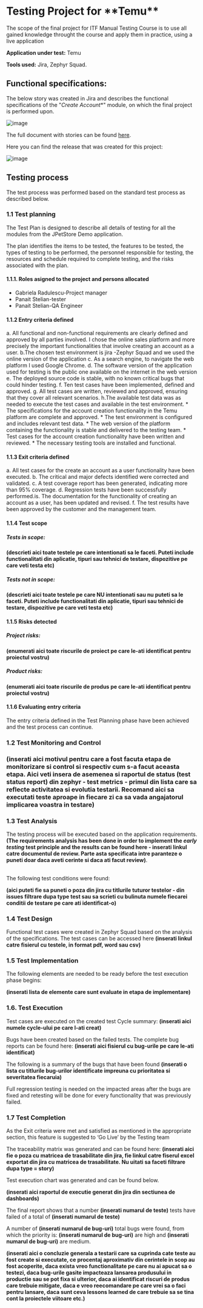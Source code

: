 <h1>Testing Project for **Temu**</h1>

The scope of the final project for ITF Manual Testing Course is to use all gained knowledge throught the course and apply them in practice, using a live application

**Application under test:** Temu

**Tools used:** Jira, Zephyr Squad.

<h2>Functional specifications:</h2>

The below story was created in Jira and describes the functional specifications of the "*Create Account**" module, on which the final project is performed upon.

![image](https://github.com/user-attachments/assets/2f4f905c-e886-4690-a986-12934e2a97fd)

The full document with stories can be found [here](https://github.com/PanaitStelian/manual_testing_jira/blob/master/Jira%20Stories.pdf).

Here you can find the release that was created for this project:

![image](https://github.com/user-attachments/assets/2d4e5dec-253c-47f9-983f-7f550fbeac26)


<h2>Testing process</h2>

The test process was performed based on the standard test process as described below.

<h3>1.1 Test planning</h3>

The Test Plan is designed to describe all details of testing for all the modules from the JPetStore Demo application.

The plan identifies the items to be tested, the features to be tested, the types of testing to be performed, the personnel responsible for testing, the resources and schedule required to complete testing, and the risks associated with the plan. 

<h4>1.1.1. Roles asigned to the project and persons allocated</h4>


<ul>
  <li>Gabriela Radulescu-Project manager</li> 
 
  <li>Panait Stelian-tester</li>
  <li>Panait Stelian-QA Engineer</li>
</ul>

<h4> 1.1.2 Entry criteria defined </h4>
a. All functional and non-functional requirements are clearly defined and approved by all parties involved.
I chose the online sales platform <https://www.temu.com/ro> and more precisely the important functionalities that involve creating an account as a user.
b.The chosen test environment is jira -Zephyr Squad and we used the online version of the application
c. As a search engine, to navigate the web platform I used Google Chrome.
d. The software version of the application used for testing is the public one available on the internet in the web version
e. The deployed source code is stable, with no known critical bugs that could hinder testing.
f. Ten test cases have been implemented, defined and approved.
g. All test cases are written, reviewed and approved, ensuring that they cover all relevant scenarios.
h.The available test data was as needed to execute the test cases and available in the test environment.
* The specifications for the account creation functionality in the Temu platform are complete and approved.
* The test environment is configured and includes relevant test data.
* The web version of the platform containing the functionality is stable and delivered to the testing team.
* Test cases for the account creation functionality have been written and reviewed.
* The necessary testing tools are installed and functional.

<h4> 1.1.3 Exit criteria defined </h4>
a. All test cases for the create an account as a user functionality have been executed.
b. The critical and major defects identified were corrected and validated.
c. A test coverage report has been generated, indicating more than 95% coverage.
d. Regression tests have been successfully performed.is. The documentation for the functionality of creating an account as a user, has been updated and revised.
f. The test results have been approved by the customer and the management team.


<h4> 1.1.4 Test scope</h4>

<h5> Tests in scope: </h5>

**(descrieti aici toate testele pe care intentionati sa le faceti. Puteti include functionalitati din aplicatie, tipuri sau tehnici de testare, dispozitive pe care veti testa etc)**

<h5>Tests not in scope: </h5>

**(descrieti aici toate testele pe care NU intentionati sau nu puteti sa le faceti. Puteti include functionalitati din aplicatie, tipuri sau tehnici de testare, dispozitive pe care veti testa etc)**

<h4>1.1.5 Risks detected</h4>

<h5>Project risks:</h5>

**(enumerati aici toate riscurile de proiect pe care le-ati identificat pentru proiectul vostru)**

<h5> Product risks: </h5>

**(enumerati aici toate riscurile de produs pe care le-ati identificat pentru proiectul vostru)**

<h4>1.1.6 Evaluating entry criteria</h4>

The entry criteria defined in the Test Planning phase have been achieved and the test process can continue.

<h3>1.2 Test Monitoring and Control<h3>

**(inserati aici motivul pentru care a fost facuta etapa de monitorizare si control si respectiv cum s-a facut aceasta etapa. Aici veti insera de asemenea si raportul de status (test status report) din zephyr - test metrics - primul din lista care sa reflecte activitatea si evolutia testarii. Recomand aici sa executati teste aproape in fiecare zi ca sa vada angajatorul implicarea voastra in testare)**

<h3> 1.3 Test Analysis </h3>
The testing process will be executed based on the application requirements. <b>(The requirements analysis has been done in order to implement the <i>early testing</i> test principle and the results can be found here - inserati linkul catre documentul de review. Parte asta specificata intre paranteze o puneti doar daca aveti cerinte si daca ati facut review)</b>. <br><br>

The following test conditions were found: <br>

**(aici puteti fie sa puneti o poza din jira cu titlurile tuturor testelor - din issues filtrare dupa type test sau sa scrieti cu bulinuta numele fiecarei conditii de testare pe care ati identificat-o)**

<h3>1.4 Test Design</h3>

Functional test cases were created in Zephyr Squad based on the analysis of the specifications. The test cases can be accessed here **(inserati linkul catre fisierul cu testele, in format pdf, word sau csv)**

<h3>1.5 Test Implementation</h3>

The following elements are needed to be ready before the test execution phase begins:

**(inserati lista de elemente care sunt evaluate in etapa de implementare)**

<h3>1.6. Test Execution </h3>

Test cases are executed on the created test Cycle summary: **(inserati aici numele cycle-ului pe care l-ati creat)**

Bugs have been created based on the failed tests. The complete bug reports can be found here: **(inserati aici fisierul cu bug-urile pe care le-ati identificat)**

The following is a summary of the bugs that have been found
**(inserati o lista cu titlurile bug-urilor identificate impreuna cu prioritatea si severitatea fiecaruia)**

Full regression testing is needed on the impacted areas after the bugs are fixed and retesting will be done for every functionality that was previously failed.

<h3> 1.7 Test Completion</h3>
As the Exit criteria were met and satisfied as mentioned in the appropriate section, this feature is suggested to ‘Go Live’ by the Testing team

The traceability matrix was generated and can be found here: **(inserati aici fie o poza cu matricea de trasabilitate din jira, fie linkul catre fiserul excel exportat din jira cu matricea de trasabilitate. Nu uitati sa faceti filtrare dupa type = story)**

Test execution chart was generated and can be found below. 

**(inserati aici raportul de executie generat din jira din sectiunea de dashboards)**

The final report shows that a number **(inserati numarul de teste)** tests have failed of a total of **(inserati numarul de teste)**

A number of **(inserati numarul de bug-uri)** total bugs were found, from which the priority is: **(inserati numarul de bug-uri)** are high and **(inserati numarul de bug-uri)** are medium.

**(inserati aici o concluzie generala a testarii care sa cuprinda cate teste au fost create si executate, ce procentaj aproximativ din cerintele in scop au fost acoperite, daca exista vreo functionalitate pe care nu ai apucat sa o testezi, daca bug-urile gasite impacteaza lansarea produsului in productie sau se pot fixa si ulterior, daca ai identificat riscuri de produs care trebuie mitigate, daca e vreo reecomandare pe care vrei sa o faci pentru lansare, daca sunt ceva lessons learned de care trebuie sa se tina cont la proiectele viitoare etc.)**
